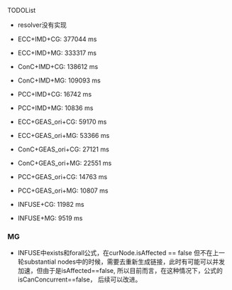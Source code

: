 TODOList
- resolver没有实现


- ECC+IMD+CG: 377044 ms
- ECC+IMD+MG: 333317 ms
- ConC+IMD+CG: 138612 ms
- ConC+IMD+MG: 109093 ms
- PCC+IMD+CG: 16742 ms
- PCC+IMD+MG: 10836 ms

- ECC+GEAS_ori+CG: 59170 ms
- ECC+GEAS_ori+MG: 53366 ms
- ConC+GEAS_ori+CG: 27121 ms
- ConC+GEAS_ori+MG: 22551 ms
- PCC+GEAS_ori+CG: 14763 ms
- PCC+GEAS_ori+MG: 10807 ms

- INFUSE+CG: 11982 ms
- INFUSE+MG: 9519 ms


### MG

- INFUSE中exists和forall公式，在curNode.isAffected == false 但不在上一轮substantial nodes中的时候，需要去重新生成链接，此时有可能可以并发加速，但由于是isAffected==false, 所以目前而言，在这种情况下，公式的isCanConcurrent==false， 后续可以改进。
